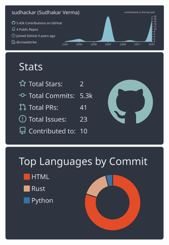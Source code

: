 ![](https://raw.githubusercontent.com/sudhackar/sudhackar/main/profile-summary-card-output/nord_dark/0-profile-details.svg)
![](https://raw.githubusercontent.com/sudhackar/sudhackar/main/profile-summary-card-output/nord_dark/3-stats.svg)
![](https://raw.githubusercontent.com/sudhackar/sudhackar/main/profile-summary-card-output/nord_dark/2-most-commit-language.svg)
